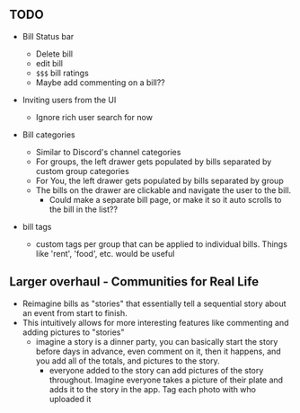 ## TODO

- Bill Status bar
  - Delete bill
  - edit bill
  - `$$$` bill ratings
  - Maybe add commenting on a bill??
- Inviting users from the UI
  - Ignore rich user search for now

- Bill categories
  - Similar to Discord's channel categories
  - For groups, the left drawer gets populated by bills separated by custom group categories
  - For You, the left drawer gets populated by bills separated by group
  - The bills on the drawer are clickable and navigate the user to the bill.
    - Could make a separate bill page, or make it so it auto scrolls to the bill in the list??
- bill tags
  - custom tags per group that can be applied to individual bills. Things like 'rent', 'food', etc. would be useful

## Larger overhaul - Communities for Real Life
- Reimagine bills as "stories" that essentially tell a sequential story about an event from start to finish.
- This intuitively allows for more interesting features like commenting and adding pictures to "stories"
  - imagine a story is a dinner party, you can basically start the story before days in advance, even comment on it, then it happens, and you add all of the totals, and pictures to the story.
    - everyone added to the story can add pictures of the story throughout. Imagine everyone takes a picture of their plate and adds it to the story in the app. Tag each photo with who uploaded it
